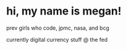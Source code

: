 <!DOCTYPE html>
<html>
<head>
<body>

  <h1>hi, my name is megan!</h1>
  
  prev girls who code, jpmc, nasa, and bcg 
  
  currently digital currency stuff @ the fed 
  

</body>
</html>
